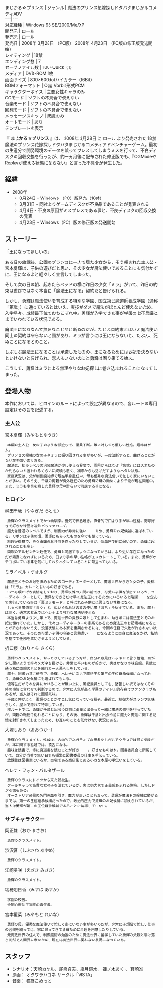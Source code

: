 まじかる☆プリンス  |  ジャンル  |  魔法のプリンス花嫁探しドタバタまじかるコメディADV   
---|---  
対応機種  |  Windows 98 SE/2000/Me/XP   
開発元  |  ロール   
発売元  |  ロール   
発売日  |  2008年  3月28日  （PC版）  2008年  4月23日  （PC版の修正版発送開始）   
レイティング  |  18禁   
エンディング数  |  7   
セーブファイル数  |  100+Quick（1）   
メディア  |  DVD-ROM 1枚   
画面サイズ  |  800×600dotハイカラー（16Bit）   
BGMフォーマット  |  Ogg Vorbis形式PCM   
キャラクターボイス  |  主要女性キャラのみ   
CGモード  |  ソフトの不具合で使えない   
音楽モード  |  ソフトの不具合で使えない   
回想モード  |  ソフトの不具合で使えない   
メッセージスキップ  |  既読のみ   
オートモード  |  あり   
テンプレートを表示  
  
『 **まじかる☆プリンス** 』は、  2008年  3月28日  に  ロール  より発売された  18禁
魔法のプリンス花嫁探しドタバタまじかるコメディアドベンチャーゲーム。最初の生産分で開発環境のデータを誤ってプレスしてしまうミスを行って、不良ディスクの回収交換を行ったが、約一ヵ月後に配布された修正版でも、『CGModeやReplayが使える状態にならない』と言った不具合が発生した。

##  経緯  

  * 2008年 
    * 3月24日  \-  Windows  （PC）版発売（18禁） 
    * 3月31日  \- 同社よりゲームディスクが不良品であることが発表される 
    * 4月4日  \- 不良の原因がミスプレスである事と、不良ディスクの回収交換の発表 
    * 4月23日  \- Windows（PC）版の修正版の発送開始 

##  ストーリー  

「王になってほしいの」

ある日の放課後、公園のブランコに一人で居た少女から、そう頼まれた主人公・宮本勇輝は、子供の遊びだと思い、その少女が魔法使いであることにも気付かずに、王になるよと軽々しく宣言してしまった。

そして次の日の朝、起きたらベッドの横に昨日の少女「ミラ」がいて、昨日の約束は遊びではなく本当に「魔法王になる」契約だと告げられる。

しかし、勇輝は魔法使いを育成する特別な学園、国立第弐魔道師養成学園（通称「第弐」）に通っているとはいえ、実技がダメで魔法がほとんど使えないため、入学早々、成績最下位でおちこぼれ中。勇輝が入学できた事が学園の七不思議とまでいわれている状況である。

魔法王になるなんて無理なことだと断るのだが、たとえ口約束とはいえ魔法使い同士の契約は守らないと罰があり、ミラが言うには王にならないと、たぶん、死ぬことになるとのこと。

しぶしぶ魔法王になることは承諾したものの、王になるためにはお妃を決めないといけないと告げられ、恋人もいないのにと勇輝は困り果てる始末。

こうして、勇輝はミラによる無理やりなお妃探しに巻き込まれることになってしまった。

  

##  登場人物  

本作においては、ヒロインのルートによって設定が異なるので、各ルートの専用設定はその旨を記述する。

###  主人公  

宮本勇輝（みやもとゆうき）

     本編の主人公・女の子のような顔立ちで、優柔不断。誰に対しても優しい性格。趣味はゲーム。 
     プリンセス候補の女の子やミラに振り回される事が多いが、一度決断すると、曲げることがない芯の強い面もある。 
     魔法は、初歩レベルの治癒魔法が少し使える程度で、周囲からはなぜ「第弐」には入れたのか判らないと言われるくらいに成績も悪く、補修からも逃げだすようなヘタレ状態。 
     家庭状況は、父が制御魔術師で現在単身赴任中、母も優秀な魔法使いで忙しく家にいないことが多い。そのうえ、千歳の両親が海外赴任のため勇輝の母の勧めにより千歳が現在同居中。また、ミラも事情を察した勇輝の母の計らいで同居する事になる。 

###  ヒロイン  

柳田千歳（やなぎだ ちとせ）

     勇輝のクラスメイトでかつ幼馴染。勝気で世話焼き。直情的で口より手が早い性格。野球好きで好きな球団は遠鉄バッファローズ。 
     魔力は普通のレベルですが、制御力が非常に強い    ため、勇輝のお妃候補に選ばれている。リボンは子供の頃、勇輝にもらったものを今でも使っている。 
     料理が得意で、時々勇輝のお弁当を作ったりしているが、低血圧で朝に弱いので、勇輝に起されることも多い    。 
     両親のアルゼンチン赴任で、勇輝と同居するようになってからは、より近い存在になったのだが素直になれずにいるため、口より手の早い性格がエスカレートしている。また、勇輝がオチコボレている事を気にしておりヘタレていることに苛立ってもいる。 
ミライベル・ゲオルグ

     魔法王とそのお妃を決めるためのコーディネーターとして、魔法世界からきた女の子。愛称は「ミラ」。カレーと甘いもの好きである。 
     いつも眠たげな表情をしており、勇輝以外の人間の前では、可愛い子供を演じているが、コーディネーターとして、勇輝をできるだけ早く魔法王にするためにいろいろと陰謀    を企んで実行している時は「裏ミラモード」と呼ばれる子供とは思えない性格になる。 
     しゃべる魔道書「まぐ」と、ぬいぐるみ状の猫の使い魔「ぽち」を従えている。また、魔力は高く、通常の状況ではヘレナより強力な魔法が使える    。 
     本当は勇輝より少し年上で、魔法世界の貴族の娘として生まれ、幼き頃には魔法王とそのお妃に憧れていた。しかし、代々コーディネーターの家系であるため魔法王のお妃候補になることが許されないうえ、没落状態にある家を復興させるには、今回の任務で失敗が許されない状況であった。そのため可愛い子供の容姿と言葉遣い    になるように自身に魔法をかけ、私情を捨てて任務を成功させようとしている。 
折口櫻（おりぐち さくら）

     勇輝のクラスメイト。おっとりしているようだが、自分の意見はハッキリと言う性格。目が少し悪いようで時々メガネを掛ける。非常に辛いものが好きで、実はかなりの味音痴。第弐に通う為に両親のもとを離れて一人暮らしをしている。 
     魔力、制御力共に優秀で、勇輝、ヘレナに次いで魔法王の第三の王位継承候補になっており、勇輝のお妃候補にも選ばれてもいる。 
     優等生だがそれを鼻にかけることが無い上に、風紀委員としても、堅苦しい訳ではなくその時の事情に合わせて判断するので、非常に人気が高く学園のアイドル的存在でファンクラブもあるが、当人はそれに困惑気味。 
     千歳と仲がよく、勇輝のことがすこし気になっている様子。最近は、制御力がスランプ気味らしく、屋上で隠れて特訓している。 
     櫻ルートでは、勇輝が千歳と出会う以前に勇輝と出会って一緒に魔法の修行を行っていたが、両親の転勤で別れることになり、その後、勇輝は千歳と出会う前に魔力と魔法に関する記憶を封印されてしまったため、お互いのことを気付けない状況にある。 
大塚しおり（おおつか -）

     勇輝のクラスメイト。性格は、内向的でネガティブな思考をしがちでクラスでは孤立気味だが、本に関する話題では、饒舌になる。 
     趣味は読書で、特に魔道書を読むことが好き    。好きなものは本。図書委員会に所属していて、自分が当番で無い日でも頻繁に図書委員の仕事を手伝っている。 
     放課後は図書室にいるか、自宅である商店街にある小さな本屋の手伝いをしている。 
ヘレナ・フォン・バルタザール

     勇輝のクラスにドイツから来た転校生。 
     クールキャラで高貴な女の子を演じているが、実は努力家で正義感あふれる性格。しかしドジな面もある。 
     オーストリア帝国の名門の血を引き、魔力が高いこともあって、勇輝が魔法王の候補に挙がるまでは、第一の王位継承候補だったので、政治的圧力で勇輝のお妃候補に加えられているが、当人は勇輝が第一の王位継承候補であることに納得していない。 

###  サブキャラクター  

岡正雄（おか まさお）

     勇輝のクラスメイト。 
渋沢菖（しぶさわ あやめ）

     勇輝のクラスメイト。 
江崎美咲（えざき みさき）

     勇輝のクラスメイト。 
瑞穂明日香（みずほ あすか）

     学園の校医。 
     今回の魔法王選定の責任者。 
宮本麗菜（みやもと れいな）

     勇輝の母。優秀な魔法使いで忙しく家にいない事が多いのだが、非常に子煩悩で忙しい仕事の合間を縫っては、家に帰ってきて勇輝ために料理を用意したりしている。 
     元魔法世界の住人で、制御魔術の勉強のために魔法世界に留学していた勇輝の父親と駆け落ち同然で人間界に来たため、現在は魔法世界に戻れない状況になっている。 

##  スタッフ  

  * シナリオ：天崎カケル、尾崎貞夫、綺月鏡水、  姫ノ木あく  、  箕崎准 
  * 原画：  オダワラハコネ  サークル「VISTA」 
  * 音楽：  猫野こめっと 

